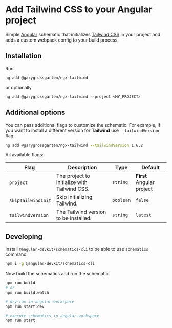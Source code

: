 # Add Tailwind CSS to your Angular project

Simple [Angular](https://angular.io/) schematic that initializes [Tailwind CSS](https://tailwindcss.com/) in your project and adds a custom webpack config to your build process.

## Installation

Run

`ng add @garygrossgarten/ngx-tailwind`

or optionally

`ng add @garygrossgarten/ngx-tailwind --project <MY_PROJECT>`

## Additional options

You can pass additional flags to customize the schematic. For example, if you want to install a different version for **Tailwind** use `--tailwindVersion` flag:

```bash
ng add @garygrossgarten/ngx-tailwind --tailwindVersion 1.6.2
```

All available flags:

| Flag                |  Description                                 | Type      |  Default                  |
| ------------------- | -------------------------------------------- | --------- | ------------------------- |
|  `project`          | The project to initialize with Tailwind CSS. | `string`  | **First** Angular project |
|  `skipTailwindInit` | Skip initializing Tailwind.                  | `boolean` | `false`                   |
|  `tailwindVersion`  | The Tailwind version to be installed.        | `string`  | `latest`                  |

## Developing

Install `@angular-devkit/schematics-cli` to be able to use `schematics` command

```bash
npm i -g @angular-devkit/schematics-cli
```

Now build the schematics and run the schematic.

```bash
npm run build
# or
npm run build:watch

# dry-run in angular-workspace
npm run start:dev

# execute schematics in angular-workspace
npm run start
```
